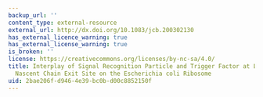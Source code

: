 ```yaml
---
backup_url: ''
content_type: external-resource
external_url: http://dx.doi.org/10.1083/jcb.200302130
has_external_licence_warning: true
has_external_license_warning: true
is_broken: ''
license: https://creativecommons.org/licenses/by-nc-sa/4.0/
title: Interplay of Signal Recognition Particle and Trigger Factor at L23 Near the
  Nascent Chain Exit Site on the Escherichia coli Ribosome
uid: 2bae206f-d946-4e39-bc0b-d00c8852150f
---
```

